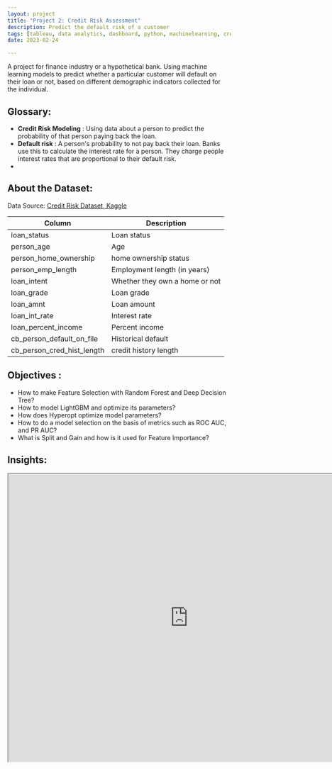 ```yaml
---
layout: project
title: "Project 2: Credit Risk Assessment"
description: Predict the default risk of a customer
tags: [tableau, data analytics, dashboard, python, machinelearning, creditriskassessment, banking, finance]
date: 2023-02-24

---
```


A project for finance industry or a hypothetical bank. Using machine learning models to predict whether a particular customer will default on their loan or not, based on different demographic indicators collected for the individual.

## Glossary:

- **Credit Risk Modeling** : Using data about a person to predict the probability of that person paying back the loan.
- **Default risk** : A person's probability to not pay back their loan. Banks use this to calculate the interest rate for a person. They charge people interest rates that are proportional to their default risk.
- 

## About the Dataset:

Data Source: <a href="https://www.kaggle.com/datasets/laotse/credit-risk-dataset"> Credit Risk Dataset, Kaggle</a> 

| Column | Description |
| --- | --- |
| loan_status | Loan status | 0 is non default 1 is default |
| person_age | Age | numerical |
| person_home_ownership | home ownership status  | RENT, MORTGAGE, OWN, OTHER |
| person_emp_length | Employment length (in years) | numerical |
| loan_intent | Whether they own a home or not  | PERSONAL, EDUCATION, MEDICAL, VENTURE, HOMEIMPROVEMENT, DEBTCONSOLIDATION |
| loan_grade | Loan grade | 'D', 'B', 'C', 'A', 'E', 'F', 'G' |
| loan_amnt | Loan amount| numerical |
| loan_int_rate | Interest rate | numerical |
| loan_percent_income | Percent income | numerical |
| cb_person_default_on_file | Historical default | 'Y', 'N'|
| cb_person_cred_hist_length | credit history length | numerical |

## Objectives :

- How to make Feature Selection with Random Forest and Deep Decision Tree?
- How to model LightGBM and optimize its parameters?
- How does Hyperopt optimize model parameters?
- How to do a model selection on the basis of metrics such as ROC AUC, and PR AUC?
- What is Split and Gain and how is it used for Feature Importance?

## Insights: 

<iframe src="https://public.tableau.com/views/Tableau_workbook_16772951701900/Dashboard1?:language=en-US&publish=yes&:display_count=n&:origin=viz_share_link:showVizHome=no&:embed=true"
 width="810px" height="650px"></iframe>

